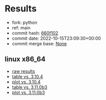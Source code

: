 # Results

- fork: python
- ref: main
- commit hash: [660f102](https://github.com/python/cpython/commit/660f102)
- commit date: 2022-10-15T23:09:30+00:00
- commit merge base: [None](https://github.com/python/cpython/commit/None)

## linux x86_64

- [raw results](bm-20221015-linux-x86_64-python-main-3.12.0a1+-660f102.json)
- [table vs. 3.10.4](bm-20221015-linux-x86_64-python-main-3.12.0a1+-660f102-vs-3.10.4.md)
- [plot vs. 3.10.4](bm-20221015-linux-x86_64-python-main-3.12.0a1+-660f102-vs-3.10.4.png)
- [table vs. 3.11.0b3](bm-20221015-linux-x86_64-python-main-3.12.0a1+-660f102-vs-3.11.0b3.md)
- [plot vs. 3.11.0b3](bm-20221015-linux-x86_64-python-main-3.12.0a1+-660f102-vs-3.11.0b3.png)

